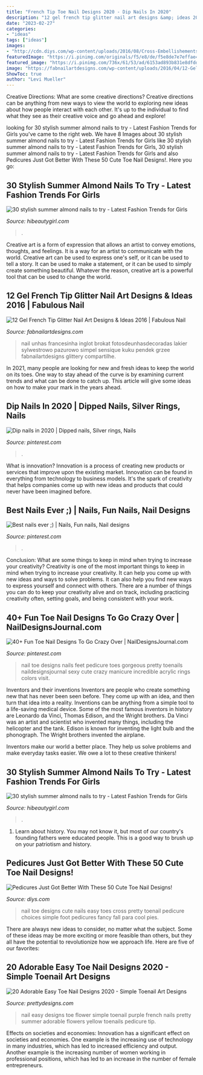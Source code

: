 ```yaml
---
title: "French Tip Toe Nail Designs 2020 - Dip Nails In 2020"
description: "12 gel french tip glitter nail art designs &amp; ideas 2016"
date: "2023-02-27"
categories:
- "ideas"
tags: ["ideas"]
images:
- "http://cdn.diys.com/wp-content/uploads/2016/08/Cross-Embellishements-Toe-Nail-Design.jpg"
featuredImage: "https://i.pinimg.com/originals/f5/e8/de/f5e8de7e7effae46f2a1174260ea5ee1.jpg"
featured_image: "https://i.pinimg.com/736x/61/53/ad/6153ad893b831e8dfdd9d69afe490de8.jpg"
image: "https://fabnailartdesigns.com/wp-content/uploads/2016/04/12-Gel-French-Tip-Glitter-Nail-Art-Designs-Ideas-2016-6.jpg"
ShowToc: true
author: "Levi Mueller"
---
```



Creative Directions: What are some creative directions?
Creative directions can be anything from new ways to view the world to exploring new ideas about how people interact with each other. It's up to the individual to find what they see as their creative voice and go ahead and explore!

	

		
looking for 30 stylish summer almond nails to try - Latest Fashion Trends for Girls you've came to the right web. We have 8 Images about 30 stylish summer almond nails to try - Latest Fashion Trends for Girls like 30 stylish summer almond nails to try - Latest Fashion Trends for Girls, 30 stylish summer almond nails to try - Latest Fashion Trends for Girls and also Pedicures Just Got Better With These 50 Cute Toe Nail Designs!. Here you go:
		
    
## 30 Stylish Summer Almond Nails To Try - Latest Fashion Trends For Girls

<img loading=lazy src="https://hibeautygirl.com/wp-content/uploads/2021/05/1-1.jpg" onerror="this.onerror=null;this.src='https://tse2.mm.bing.net/th?id=OIP.q-4ONSibN2DZtFTrpOLQhQHaLH&amp;pid=15.1';" alt="30 stylish summer almond nails to try - Latest Fashion Trends for Girls">

_Source: hibeautygirl.com_

>. 

	

Creative art is a form of expression that allows an artist to convey emotions, thoughts, and feelings. It is a way for an artist to communicate with the world. Creative art can be used to express one's self, or it can be used to tell a story. It can be used to make a statement, or it can be used to simply create something beautiful. Whatever the reason, creative art is a powerful tool that can be used to change the world.

    
## 12 Gel French Tip Glitter Nail Art Designs &amp; Ideas 2016 | Fabulous Nail

<img loading=lazy src="https://fabnailartdesigns.com/wp-content/uploads/2016/04/12-Gel-French-Tip-Glitter-Nail-Art-Designs-Ideas-2016-6.jpg" onerror="this.onerror=null;this.src='https://tse1.mm.bing.net/th?id=OIP.VP4BPEF8yqbvqKwhGQCs0wHaFh&amp;pid=15.1';" alt="12 Gel French Tip Glitter Nail Art Designs &amp; Ideas 2016 | Fabulous Nail">

_Source: fabnailartdesigns.com_

>nail unhas francesinha inglot brokat fotosdeunhasdecoradas lakier sylwestrowo pazurowo simpel sensique kuku pendek grzee fabnailartdesigns glittery compartilhe. 

	

In 2021, many people are looking for new and fresh ideas to keep the world on its toes. One way to stay ahead of the curve is by examining current trends and what can be done to catch up. This article will give some ideas on how to make your mark in the years ahead.

    
## Dip Nails In 2020 | Dipped Nails, Silver Rings, Nails

<img loading=lazy src="https://i.pinimg.com/736x/43/e8/77/43e877163ec881567ab004d8adb46671.jpg" onerror="this.onerror=null;this.src='https://tse2.mm.bing.net/th?id=OIP.zETX5L-oA02oisSSf7n0KgHaJ3&amp;pid=15.1';" alt="Dip nails in 2020 | Dipped nails, Silver rings, Nails">

_Source: pinterest.com_

>. 

	

What is innovation?
Innovation is a process of creating new products or services that improve upon the existing market. Innovation can be found in everything from technology to business models. It's the spark of creativity that helps companies come up with new ideas and products that could never have been imagined before.

    
## Best Nails Ever ;) | Nails, Fun Nails, Nail Designs

<img loading=lazy src="https://i.pinimg.com/originals/f5/e8/de/f5e8de7e7effae46f2a1174260ea5ee1.jpg" onerror="this.onerror=null;this.src='https://tse4.mm.bing.net/th?id=OIP.GHDzBgqs7VO3wD8UBZg6_AHaJ4&amp;pid=15.1';" alt="Best nails ever ;) | Nails, Fun nails, Nail designs">

_Source: pinterest.com_

>. 

	

Conclusion: What are some things to keep in mind when trying to increase your creativity?
Creativity is one of the most important things to keep in mind when trying to increase your creativity. It can help you come up with new ideas and ways to solve problems. It can also help you find new ways to express yourself and connect with others. There are a number of things you can do to keep your creativity alive and on track, including practicing creativity often, setting goals, and being consistent with your work.

    
## 40+ Fun Toe Nail Designs To Go Crazy Over | NailDesignsJournal.com

<img loading=lazy src="https://i.pinimg.com/736x/61/53/ad/6153ad893b831e8dfdd9d69afe490de8.jpg" onerror="this.onerror=null;this.src='https://tse2.mm.bing.net/th?id=OIP.TesciKhhRjSGlqD3YSlBHAAAAA&amp;pid=15.1';" alt="40+ Fun Toe Nail Designs To Go Crazy Over | NailDesignsJournal.com">

_Source: pinterest.com_

>nail toe designs nails feet pedicure toes gorgeous pretty toenails naildesignsjournal sexy cute crazy manicure incredible acrylic rings colors visit. 

	

Inventors and their inventions
Inventors are people who create something new that has never been seen before. They come up with an idea, and then turn that idea into a reality. Inventions can be anything from a simple tool to a life-saving medical device.
Some of the most famous inventors in history are Leonardo da Vinci, Thomas Edison, and the Wright brothers. Da Vinci was an artist and scientist who invented many things, including the helicopter and the tank. Edison is known for inventing the light bulb and the phonograph. The Wright brothers invented the airplane.

Inventors make our world a better place. They help us solve problems and make everyday tasks easier. We owe a lot to these creative thinkers!

    
## 30 Stylish Summer Almond Nails To Try - Latest Fashion Trends For Girls

<img loading=lazy src="https://hibeautygirl.com/wp-content/uploads/2021/05/16-1.jpg" onerror="this.onerror=null;this.src='https://tse2.mm.bing.net/th?id=OIP.buOUXr5aagH7_Rf59Luh9AHaLH&amp;pid=15.1';" alt="30 stylish summer almond nails to try - Latest Fashion Trends for Girls">

_Source: hibeautygirl.com_

>. 

	

1) Learn about history. You may not know it, but most of our country's founding fathers were educated people. This is a good way to brush up on your patriotism and history. 

    
## Pedicures Just Got Better With These 50 Cute Toe Nail Designs!

<img loading=lazy src="http://cdn.diys.com/wp-content/uploads/2016/08/Cross-Embellishements-Toe-Nail-Design.jpg" onerror="this.onerror=null;this.src='https://tse4.mm.bing.net/th?id=OIP.Wf0ZCvFxOi47Kof72I7gEwHaFj&amp;pid=15.1';" alt="Pedicures Just Got Better With These 50 Cute Toe Nail Designs!">

_Source: diys.com_

>nail toe designs cute nails easy toes cross pretty toenail pedicure choices simple foot pedicures fancy fall para cool pies. 

	

There are always new ideas to consider, no matter what the subject. Some of these ideas may be more exciting or more feasible than others, but they all have the potential to revolutionize how we approach life. Here are five of our favorites: 

    
## 20 Adorable Easy Toe Nail Designs 2020 - Simple Toenail Art Designs

<img loading=lazy src="http://www.prettydesigns.com/wp-content/uploads/2015/08/Easy-Flower-Nail-Art-Design.jpg" onerror="this.onerror=null;this.src='https://tse2.mm.bing.net/th?id=OIP.WdBfO0kE_H8CLsTWrmKvJwHaHV&amp;pid=15.1';" alt="20 Adorable Easy Toe Nail Designs 2020 - Simple Toenail Art Designs">

_Source: prettydesigns.com_

>nail easy designs toe flower simple toenail purple french nails pretty summer adorable flowers yellow toenails pedicure tip. 

	

Effects on societies and economies:
Innovation has a significant effect on societies and economies. One example is the increasing use of technology in many industries, which has led to increased efficiency and output. Another example is the increasing number of women working in professional positions, which has led to an increase in the number of female entrepreneurs.

